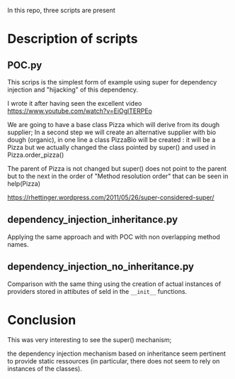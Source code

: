 In this repo, three scripts are present
# Description of scripts
##  POC.py
This scrips is the simplest form of example using super for dependency injection and "hijacking" of this dependency.

I wrote it after having seen the excellent video https://www.youtube.com/watch?v=EiOglTERPEo

We are going to have a base class Pizza which will derive from its dough supplier;
In a second step we will create an alternative supplier with bio dough (organic), in one line a class PizzaBio will
be created : it will be a Pizza but we actually changed the class pointed by super() and used in Pizza.order_pizza()

The parent of Pizza is not changed but super() does not point to the parent but to the next in the order of "Method
resolution order" that can be seen in help(Pizza)

https://rhettinger.wordpress.com/2011/05/26/super-considered-super/


## dependency_injection_inheritance.py
Applying the same approach and with POC with non overlapping method names. 


## dependency_injection_no_inheritance.py
Comparison with the same thing using the creation of actual instances of providers stored in attibutes of seld in the 
```__init__``` functions.

# Conclusion

This was very interesting to see the super() mechanism;

the dependency injection mechanism based on inheritance seem pertinent to provide static 
ressources (in particular, there does not seem to rely on instances of the classes).